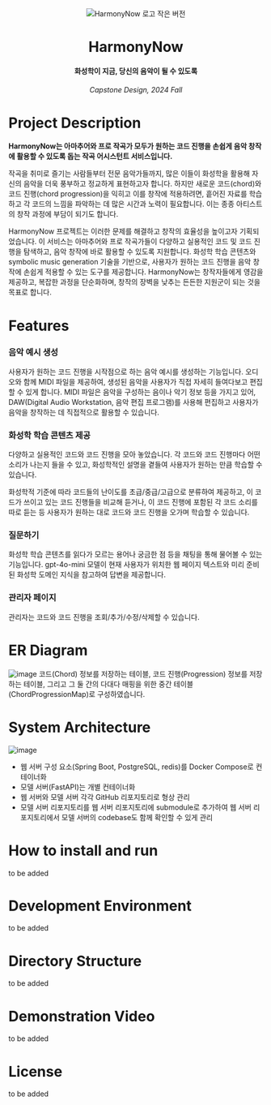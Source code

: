 <div align="center">
<img src="https://github.com/user-attachments/assets/1b53e737-6534-484f-a09e-3c143d2983e8" alt="HarmonyNow 로고 작은 버전">
<h1>HarmonyNow</h1>
<h4>화성학이 지금, 당신의 음악이 될 수 있도록</h4>
<h6>Capstone Design, 2024 Fall</h6>
</div>


# Project Description
**HarmonyNow는 아마추어와 프로 작곡가 모두가 원하는 코드 진행을 손쉽게 음악 창작에 활용할 수 있도록 돕는 작곡 어시스턴트 서비스입니다.**

작곡을 취미로 즐기는 사람들부터 전문 음악가들까지, 많은 이들이 화성학을 활용해 자신의 음악을 더욱 풍부하고 정교하게 표현하고자 합니다. 하지만 새로운 코드(chord)와 코드 진행(chord progression)을 익히고 이를 창작에 적용하려면, 흩어진 자료를 학습하고 각 코드의 느낌을 파악하는 데 많은 시간과 노력이 필요합니다. 이는 종종 아티스트의 창작 과정에 부담이 되기도 합니다. 

HarmonyNow 프로젝트는 이러한 문제를 해결하고 창작의 효율성을 높이고자 기획되었습니다. 이 서비스는 아마추어와 프로 작곡가들이 다양하고 실용적인 코드 및 코드 진행을 탐색하고, 음악 창작에 바로 활용할 수 있도록 지원합니다. 화성학 학습 콘텐츠와 symbolic music generation 기술을 기반으로, 사용자가 원하는 코드 진행을 음악 창작에 손쉽게 적용할 수 있는 도구를 제공합니다. HarmonyNow는 창작자들에게 영감을 제공하고, 복잡한 과정을 단순화하며, 창작의 장벽을 낮추는 든든한 지원군이 되는 것을 목표로 합니다.

# Features
### 음악 예시 생성
사용자가 원하는 코드 진행을 시작점으로 하는 음악 예시를 생성하는 기능입니다. 오디오와 함께 MIDI 파일을 제공하여, 생성된 음악을 사용자가 직접 자세히 들여다보고 편집할 수 있게 합니다. MIDI 파일은 음악을 구성하는 음이나 악기 정보 등을 가지고 있어, DAW(Digital Audio Workstation, 음악 편집 프로그램)를 사용해 편집하고 사용자가 음악을 창작하는 데 직접적으로 활용할 수 있습니다.

### 화성학 학습 콘텐츠 제공
다양하고 실용적인 코드와 코드 진행을 모아 놓았습니다. 각 코드와 코드 진행마다 어떤 소리가 나는지 들을 수 있고, 화성학적인 설명을 곁들여 사용자가 원하는 만큼 학습할 수 있습니다.

화성학적 기준에 따라 코드들의 난이도를 초급/중급/고급으로 분류하여 제공하고, 이 코드가 쓰이고 있는 코드 진행들을 비교해 듣거나, 이 코드 진행에 포함된 각 코드 소리를 따로 듣는 등 사용자가 원하는 대로 코드와 코드 진행을 오가며 학습할 수 있습니다. 

### 질문하기
화성학 학습 콘텐츠를 읽다가 모르는 용어나 궁금한 점 등을 채팅을 통해 물어볼 수 있는 기능입니다. gpt-4o-mini 모델이 현재 사용자가 위치한 웹 페이지 텍스트와 미리 준비된 화성학 도메인 지식을 참고하여 답변을 제공합니다.

### 관리자 페이지
관리자는 코드와 코드 진행을 조회/추가/수정/삭제할 수 있습니다.

# ER Diagram
![image](https://github.com/user-attachments/assets/ad267a88-9756-4d22-921d-dff3fd3d1e97)
코드(Chord) 정보를 저장하는 테이블, 코드 진행(Progression) 정보를 저장하는 테이블, 그리고 그 둘 간의 다대다 매핑을 위한 중간 테이블(ChordProgressionMap)로 구성하였습니다.

# System Architecture
![image](https://github.com/user-attachments/assets/7601d41d-efe2-4fa2-b267-12cd411b747c)
- 웹 서버 구성 요소(Spring Boot, PostgreSQL, redis)를 Docker Compose로 컨테이너화
- 모델 서버(FastAPI)는 개별 컨테이너화
- 웹 서버와 모델 서버 각각 GitHub 리포지토리로 형상 관리
- 모델 서버 리포지토리를 웹 서버 리포지토리에 submodule로 추가하여 웹 서버 리포지토리에서 모델 서버의 codebase도 함께 확인할 수 있게 관리

# How to install and run
to be added

# Development Environment
to be added

# Directory Structure
to be added

# Demonstration Video
to be added

# License
to be added
